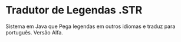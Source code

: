 Tradutor de Legendas .STR
==================

Sistema em Java que Pega legendas em outros idiomas e traduz para português. Versão Alfa.
